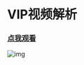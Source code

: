# VIP视频解析
### [点我观看](https://pengjenas.github.io/vipvideo/)
![img](https://i.loli.net/2018/11/21/5bf4c19117406.png)
